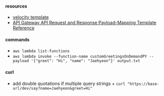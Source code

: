 #### resources
* [velocity template](https://velocity.apache.org/)
* [API Gateway API Request and Response Payload-Mapping Template Reference](http://docs.aws.amazon.com/apigateway/latest/developerguide/api-gateway-mapping-template-reference.html)

#### commands
* `aws lambda list-functions`
* `aws lambda invoke --function-name customGreetingsOnDemandPY --payload '{"greet": "Hi", "name": "Jaehyeon"}' output.txt`

#### curl
* add double quotations if multiple query strings
        + `curl "https://base-url/dev/say?name=Jaehyeon&greet=Hi"`

